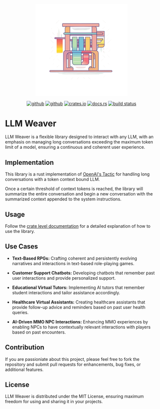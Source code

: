 <div align="center">
    <img src="./assets/loom-logo-1024x1024.png" width="60%">

[<img alt="github" src="https://img.shields.io/badge/maintenance%20status-actively%20developed-brightgreen?style=for-the-badge&labelColor=555555&logo=github" height="20">](https://github.com/snowmead/llm-weaver)
[<img alt="github" src="https://img.shields.io/badge/github-snowmead/llm-weaver-8da0cb?style=for-the-badge&labelColor=555555&logo=github" height="20">](https://github.com/snowmead/llm-weaver)
[<img alt="crates.io" src="https://img.shields.io/crates/v/llm-weaver.svg?style=for-the-badge&color=fc8d62&logo=rust" height="20">](https://crates.io/crates/llm-weaver)
[<img alt="docs.rs" src="https://img.shields.io/badge/docs.rs-llm-weaver-66c2a5?style=for-the-badge&labelColor=555555&logo=docs.rs" height="20">](https://docs.rs/llm-weaver)
[<img alt="build status" src="https://img.shields.io/github/actions/workflow/status/snowmead/llm-weaver/rust.yml?branch=main&style=for-the-badge" height="20">](https://github.com/snowmead/llm-weaver/actions?query=branch%3Amain)
</div>

# LLM Weaver

LLM Weaver is a flexible library designed to interact with any LLM, with an emphasis on managing long conversations exceeding the maximum token limit of a model, ensuring a continuous and coherent user experience.

## Implementation

This library is a rust implementation of [OpenAI's Tactic](https://platform.openai.com/docs/guides/gpt-best-practices/tactic-for-dialogue-applications-that-require-very-long-conversations-summarize-or-filter-previous-dialogue) for handling long conversations with a token context bound LLM.

Once a certain threshold of context tokens is reached, the library will summarize the entire conversation and begin a new conversation with the summarized context appended to the system instructions.

## Usage

Follow the [crate level documentation](https://docs.rs/llm-weaver/latest/llm-weaver/) for a detailed explanation of how to use the library.

## Use Cases

- **Text-Based RPGs:** Crafting coherent and persistently evolving narratives and interactions in text-based role-playing games.

- **Customer Support Chatbots:** Developing chatbots that remember past user interactions and provide personalized support.

- **Educational Virtual Tutors:** Implementing AI tutors that remember student interactions and tailor assistance accordingly.

- **Healthcare Virtual Assistants:** Creating healthcare assistants that provide follow-up advice and reminders based on past user health queries.

- **AI-Driven MMO NPC Interactions:** Enhancing MMO experiences by enabling NPCs to have contextually relevant interactions with players based on past encounters.

## Contribution

If you are passioniate about this project, please feel free to fork the repository and submit pull requests for enhancements, bug fixes, or additional features.

## License

LLM Weaver is distributed under the MIT License, ensuring maximum freedom for using and sharing it in your projects.
